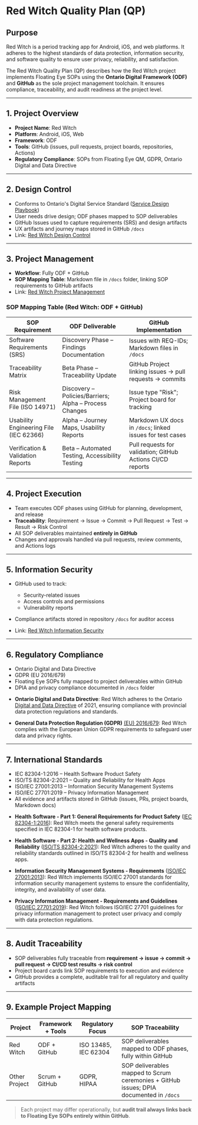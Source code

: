 # **Red Witch Quality Plan (QP)**

## Purpose

Red Witch is a period tracking app for Android, iOS, and web platforms. It adheres to the highest standards of data protection, information security, and software quality to ensure user privacy, reliability, and satisfaction.

The Red Witch Quality Plan (QP) describes how the Red Witch project implements Floating Eye SOPs using the **Ontario Digital Framework (ODF)** and **GitHub** as the sole project management toolchain. It ensures compliance, traceability, and audit readiness at the project level.

---

## 1. Project Overview

* **Project Name**: Red Witch
* **Platform**: Android, iOS, Web
* **Framework**: ODF
* **Tools**: GitHub (issues, pull requests, project boards, repositories, Actions)
* **Regulatory Compliance**: SOPs from Floating Eye QM, GDPR, Ontario Digital and Data Directive

---

## 2. Design Control

* Conforms to Ontario's Digital Service Standard ([Service Design Playbook](https://www.ontario.ca/page/service-design-playbook))
* User needs drive design; ODF phases mapped to SOP deliverables
* GitHub Issues used to capture requirements (SRS) and design artifacts
* UX artifacts and journey maps stored in GitHub `/docs`
* Link: [Red Witch Design Control](Design-Control)


---

## 3. Project Management

* **Workflow**: Fully ODF + GitHub
* **SOP Mapping Table**: Markdown file in `/docs` folder, linking SOP requirements to GitHub artifacts
* Link: [Red Witch Project Management](Project-Management)

### SOP Mapping Table (Red Witch: ODF + GitHub)

| **SOP Requirement**                    | **ODF Deliverable**                                    | **GitHub Implementation**                                  |
| -------------------------------------- | ------------------------------------------------------ | ---------------------------------------------------------- |
| Software Requirements (SRS)            | Discovery Phase – Findings Documentation               | Issues with REQ-IDs; Markdown files in `/docs`             |
| Traceability Matrix                    | Beta Phase – Traceability Update                       | GitHub Project linking issues → pull requests → commits    |
| Risk Management File (ISO 14971)       | Discovery – Policies/Barriers; Alpha – Process Changes | Issue type "Risk"; Project board for tracking              |
| Usability Engineering File (IEC 62366) | Alpha – Journey Maps, Usability Reports                | Markdown UX docs in `/docs`; linked issues for test cases  |
| Verification & Validation Reports      | Beta – Automated Testing, Accessibility Testing        | Pull requests for validation; GitHub Actions CI/CD reports |

---

## 4. Project Execution

* Team executes ODF phases using GitHub for planning, development, and release
* **Traceability**: Requirement → Issue → Commit → Pull Request → Test → Result → Risk Control
* All SOP deliverables maintained **entirely in GitHub**
* Changes and approvals handled via pull requests, review comments, and Actions logs

---

## 5. Information Security

* GitHub used to track:

  * Security-related issues
  * Access controls and permissions
  * Vulnerability reports
* Compliance artifacts stored in repository `/docs` for auditor access
* Link: [Red Witch Information Security](Information-Security)

---

## 6. Regulatory Compliance

* Ontario Digital and Data Directive
* GDPR (EU 2016/679)
* Floating Eye SOPs fully mapped to project deliverables within GitHub
* DPIA and privacy compliance documented in `/docs` folder

- **Ontario Digital and Data Directive**: Red Witch adheres to the Ontario [Digital and Data Directive](https://www.ontario.ca/page/ontarios-digital-and-data-directive-2021) of 2021, ensuring compliance with provincial data protection regulations and standards.

- **General Data Protection Regulation (GDPR)** [(EU) 2016/679](http://data.europa.eu/eli/reg/2016/679): Red Witch complies with the European Union GDPR requirements to safeguard user data and privacy rights.

---

## 7. International Standards

* IEC 82304-1:2016 – Health Software Product Safety
* ISO/TS 82304-2:2021 – Quality and Reliability for Health Apps
* ISO/IEC 27001:2013 – Information Security Management Systems
* ISO/IEC 27701:2019 – Privacy Information Management
* All evidence and artifacts stored in GitHub (issues, PRs, project boards, Markdown docs)

- **Health Software - Part 1: General Requirements for Product Safety** ([IEC 82304-1:2016](https://www.iso.org/standard/59543.html)): Red Witch meets the general safety requirements specified in IEC 82304-1 for health software products.

- **Health Software - Part 2: Health and Wellness Apps - Quality and Reliability** ([ISO/TS 82304-2:2021](https://www.iso.org/standard/78182.html)): Red Witch adheres to the quality and reliability standards outlined in ISO/TS 82304-2 for health and wellness apps.

- **Information Security Management Systems - Requirements** ([ISO/IEC 27001:2013](https://www.iso.org/standard/54534.html)): Red Witch implements ISO/IEC 27001 standards for information security management systems to ensure the confidentiality, integrity, and availability of user data.

- **Privacy Information Management - Requirements and Guidelines** ([ISO/IEC 27701:2019](https://www.iso.org/standard/71670.html)): Red Witch follows ISO/IEC 27701 guidelines for privacy information management to protect user privacy and comply with data protection regulations.

---

## 8. Audit Traceability

* SOP deliverables fully traceable from **requirement → issue → commit → pull request → CI/CD test results → risk control**
* Project board cards link SOP requirements to execution and evidence
* GitHub provides a complete, auditable trail for all regulatory and quality artifacts

---

## 9. Example Project Mapping

| **Project**   | **Framework + Tools** | **Regulatory Focus** | **SOP Traceability**                                                                    |
| ------------- | --------------------- | -------------------- | --------------------------------------------------------------------------------------- |
| Red Witch     | ODF + GitHub          | ISO 13485, IEC 62304 | SOP deliverables mapped to ODF phases, fully within GitHub                              |
| Other Project | Scrum + GitHub        | GDPR, HIPAA          | SOP deliverables mapped to Scrum ceremonies + GitHub issues; DPIA documented in `/docs` |

> Each project may differ operationally, but **audit trail always links back to Floating Eye SOPs entirely within GitHub**.
